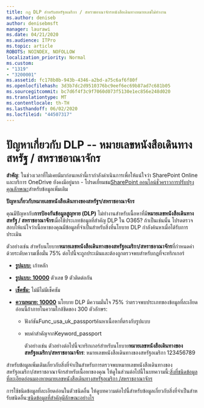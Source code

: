 ```yaml
---
title: กฎ DLP สําหรับสหรัฐอเมริกา / สหราชอาณาจักรหนังสือเดินทางหมายเลขไม่ทํางาน
ms.author: deniseb
author: denisebmsft
manager: laurawi
ms.date: 04/21/2020
ms.audience: ITPro
ms.topic: article
ROBOTS: NOINDEX, NOFOLLOW
localization_priority: Normal
ms.custom:
- "1319"
- "3200001"
ms.assetid: fc178b8b-943b-4346-a2bd-a75c6af6f80f
ms.openlocfilehash: 3d3b7dc2d9510376bc9eef6ec69b87ad7c681b05
ms.sourcegitcommit: bc7d6f4f3c9f7060d073f5130e1ec856e248d020
ms.translationtype: MT
ms.contentlocale: th-TH
ms.lasthandoff: 06/02/2020
ms.locfileid: "44507317"
---
```

# <a name="problems-with-dlp---usuk-passport-numbers"></a>ปัญหาเกี่ยวกับ DLP -- หมายเลขหนังสือเดินทางสหรัฐ / สหราชอาณาจักร

**สําคัญ**: ในช่วงเวลาที่ไม่เคยมีมาก่อนเหล่านี้เรากําลังดําเนินการเพื่อให้แน่ใจว่า SharePoint Online และบริการ OneDrive ยังคงมีอยู่มาก - โปรดเยี่ยมชม[SharePoint ออนไลน์ชั่วคราวการปรับปรุงคุณลักษณะ](https://aka.ms/ODSPAdjustments)สําหรับข้อมูลเพิ่มเติม

**ปัญหาเกี่ยวกับหมายเลขหนังสือเดินทางของสหรัฐฯ/สหราชอาณาจักร**

คุณมีปัญหากับ**การป้องกันข้อมูลสูญหาย (DLP)** ไม่ทํางานสําหรับเนื้อหาที่มี**หมายเลขหนังสือเดินทางสหรัฐ / สหราชอาณาจักร**เมื่อใช้ประเภทข้อมูลที่สําคัญ DLP ใน O365? ถ้าเป็นเช่นนั้น โปรดตรวจสอบให้แน่ใจว่าเนื้อหาของคุณมีข้อมูลที่จําเป็นสําหรับสิ่งที่นโยบาย DLP กําลังค้นหาเมื่อได้รับการประเมิน
  
ตัวอย่างเช่น สําหรับนโยบาย**หมายเลขหนังสือเดินทางของสหรัฐอเมริกา/สหราชอาณาจักร**ที่กําหนดค่าด้วยระดับความเชื่อมั่น 75% ต่อไปนี้จะถูกประเมินและต้องถูกตรวจพบสําหรับกฎที่จะทริกเกอร์
  
- **[รูปแบบ:](https://docs.microsoft.com/microsoft-365/compliance/sensitive-information-type-entity-definitions#format-77)** เก้าหลัก

- **[รูปแบบ: 10000](https://docs.microsoft.com/microsoft-365/compliance/sensitive-information-type-entity-definitions#pattern-77)** ตัวเลข 9 ตัวติดต่อกัน

- **[เช็คซัม:](https://docs.microsoft.com/microsoft-365/compliance/sensitive-information-type-entity-definitions#checksum-76)** ไม่มีไม่มีเช็คซัม

- **[ความหมาย: 10000](https://docs.microsoft.com/microsoft-365/compliance/sensitive-information-type-entity-definitions#definition-77)** นโยบาย DLP มีความมั่นใจ 75% ว่าตรวจพบประเภทของข้อมูลที่ละเอียดอ่อนนี้ถ้าภายในความใกล้ชิดของ 300 ตัวอักษร:

  - ฟังก์ชันFunc_usa_uk_passportค้นหาเนื้อหาที่ตรงกับรูปแบบ

  - พบคําสําคัญจากKeyword_passport

    ตัวอย่างเช่น ตัวอย่างต่อไปนี้จะทริกเกอร์สําหรับนโยบาย**หมายเลขหนังสือเดินทางของสหรัฐอเมริกา/สหราชอาณาจักร**: หมายเลขหนังสือเดินทางของสหรัฐอเมริกา 123456789

สําหรับข้อมูลเพิ่มเติมเกี่ยวกับสิ่งที่จําเป็นสําหรับการตรวจพบหมายเลขหนังสือเดินทางของสหรัฐอเมริกา/สหราชอาณาจักรสําหรับเนื้อหาของคุณ ให้ดูในส่วนต่อไปนี้ในบทความนี้:[สิ่งที่ชนิดข้อมูลที่ละเอียดอ่อนมองหาหมายเลขหนังสือเดินทางสหรัฐอเมริกา /สหราชอาณาจักร](https://docs.microsoft.com/microsoft-365/compliance/sensitive-information-type-entity-definitions#us--uk-passport-number)
  
การใช้ชนิดข้อมูลที่ละเอียดอ่อนในตัวชนิดอื่น ให้ดูบทความต่อไปนี้สําหรับข้อมูลเกี่ยวกับสิ่งที่จําเป็นสําหรับชนิดอื่น:[ชนิดข้อมูลที่สําคัญมีลักษณะอย่างไร](https://docs.microsoft.com/microsoft-365/compliance/sensitive-information-type-entity-definitions)
  